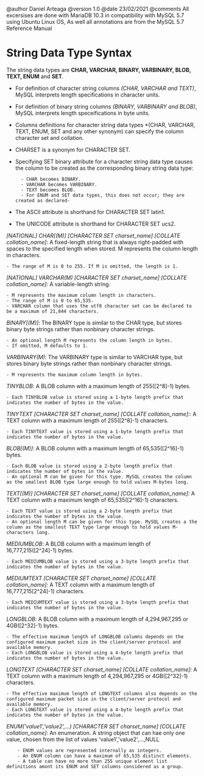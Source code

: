 @author Daniel Arteaga
@version 1.0
@date 23/02/2021
@comments All excersises are done with MariaDB 10.3 in compatibility with MySQL 5.7 using Ubuntu Linux OS, As well all annotations are from the MySQL 5.7 Reference Manual

String Data Type Syntax
========================

The string data types are **CHAR, VARCHAR, BINARY, VARBINARY, BLOB, TEXT, ENUM** and **SET**.

- For definition of character string columns *(CHAR, VARCHAR and TEXT)*, MySQL interprets length specifications in character units. 

- For definition of binary string columns *(BINARY, VARBINARY and BLOB)*, MySQL interprets length speceifications in byte units.

- Columns definitions for character string data types *(CHAR, VARCHAR, TEXT, ENUM, SET and any other synonym) can specify the column character set and collation.

- CHARSET is a synonym for CHARACTER SET.

- Specifying SET binary attribute for a character string data type causes the column to be created as the corresponding binary string data type:

        - CHAR becomes BINARY.
        - VARCHAR becomes VARBINARY.
        - TEXT becomes BLOB.
        - For ENUM and SET data types, this does not occur; they are created as declared-

- The ASCII attribute is shorthand for CHARACTER SET latin1.

- The UNICODE attribute is shorthand for CHARACTER SET ucs2.

*[NATIONAL] CHAR[(M)] [CHARACTER SET charset_name] [COLLATE collation_name]*: A fixed-length string that is always right-padded with spaces to the specified length when stored. M represents the column length in characters. 
    
    - The range of M is 0 to 255. If M is omitted, the length is 1.

*[NATIONAL] VARCHAR(M) [CHARACTER SET charset_name] [COLLATE collation_name]*: A variable-length string.

    - M represents the maximum column length in characters.
    - The range of M is 0 to 65,535.
    - VARCHAR column that uses the utf8 character set can be declared to be a maximum of 21,844 characters.

*BINARY[(M)]*: The BINARY type is similar to the CHAR type, but stores binary byte strings rather than nonbinary character strings.

    - An optional length M represents the column length in bytes.
    - If omitted, M defaults to 1.

*VARBINARY(M)*: The VARBINARY type is similar to VARCHAR type, but stores binary byte strings rather than nonbinary character strings.

    - M represents the maximum column length in bytes.

*TINYBLOB*: A BLOB column with a maximum length of 255([2^8]-1) bytes. 

    - Each TINYBLOB value is stored using a 1-byte length prefix that indicates the number of bytes in the value.

*TINYTEXT [CHARACTER SET charset_name] [COLLATE collation_name]*:: A TEXT column with a maximum length of 255([2^8]-1) characters.

    - Each TINYTEXT value is stored using a 1-byte length prefix that indicates the number of bytes in the value.

*BLOB[(M)]*: A BLOB column with a maximum length of 65,535([2^16]-1) bytes.

    - Each BLOB value is stored using a 2-byte length prefix that indicates the number of bytes in the value.
    - An optional M can be given for this type. MySQL creates the column as the smallest BLOB type large enough to hold values M-bytes long.

*TEXT[(M)] [CHARACTER SET charset_name] [COLLATE collation_name]*: A TEXT column with a maximum length of 65,535([2^16]-1) characters. 

    - Each TEXT value is stored using a 2-byte length prefix that indicates the number of bytes in the value.
    - An optional length M can be given for this type. MySQL creates a the column as the smallest TEXT type large enough to hold values M-characters long.

*MEDIUMBLOB*: A BLOB column with a maximum length of 16,777,215([2^24]-1) bytes. 

    - Each MEDIUMBLOB value is stored using a 3-byte length prefix that indicates the number of bytes in the value.

*MEDIUMTEXT [CHARACTER SET charset_name] [COLLATE collation_name]*: A TEXT column with a maximum length of 16,777,215[2^24]-1) characters.

    - Each MEDIUMTEXT value is stored using a 3-byte length prefix that indicates the number of bytes in the value.

*LONGBLOB*: A BLOB column with a maximum length of 4,294,967,295 or 4GB([2^32]-1) bytes.

    - The effective maximum length of LONGBLOB columns depends on the configured maximum packet size in the client/server protocol and available memory. 
    - Each LONGBLOB value is stored using a 4-byte length prefix that indicates the number of bytes in the value.

*LONGTEXT [CHARACTER SET charset_name] [COLLATE collation_name]*: A TEXT column with a maximum length of 4,294,967,295 or 4GB([2^32]-1) characters.

    - The effective maximum length of LONGTEXT columns also depends on the configured maximum packet size in the client/server protocol and available memory. 
    - Each LONGTEXT value is stored using a 4-byte length prefix that indicates the number of bytes in the value.

*ENUM('value1','value2',...) [CHARACTER SET charset_name] [COLLATE collation_name]*: An enumeration. A string object that can hae only one value, chosen from the list of values 'value1','value2',...,NULL

        - ENUM values are represented internally as integers.
        - An ENUM column can have a maximum of 65,535 distinct elements.
        - A table can have no more than 255 unique element list definitions amont its ENUM and SET columns considered as a group.
